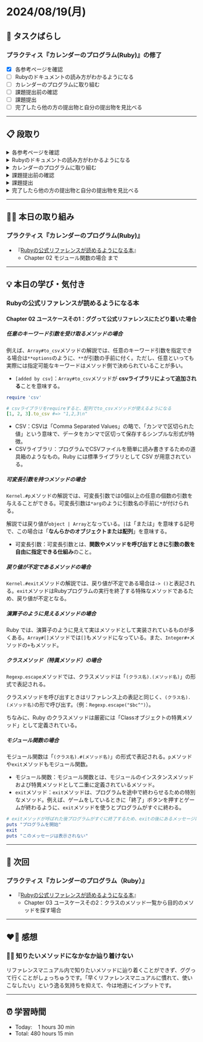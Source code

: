 # 2024/08/19(月)
## 🧩 タスクばらし
### プラクティス『カレンダーのプログラム(Ruby)』の修了
- [x] 各参考ページを確認
- [ ] Rubyのドキュメントの読み方がわかるようになる
- [ ] カレンダーのプログラムに取り組む
- [ ] 課題提出前の確認
- [ ] 課題提出
- [ ] 完了したら他の方の提出物と自分の提出物を見比べる

---

## 📋 段取り
<details><summary>各参考ページを確認</summary>

- [x] [class Enumerator](https://docs.ruby-lang.org/ja/latest/class/Enumerator.html)
- [x] [library optparse](https://docs.ruby-lang.org/ja/latest/library/optparse.html)
- [x] [class Date](https://docs.ruby-lang.org/ja/latest/class/Date.html)
- [x] [rubyでコマンドを作る](https://bootcamp.fjord.jp/articles/40)
- [x] [コマンドライン引数・オプションの処理](https://bootcamp.fjord.jp/pages/251)
- [x] [プログラミングでよく使う英単語のまとめ【随時更新】 - Qiita](https://qiita.com/Ted-HM/items/7dde25dcffae4cdc7923)
- [x] [プログラミング初心者は変数名やメソッド名を略さない方がいいよ、という話 - give IT a try](https://blog.jnito.com/entry/2020/10/20/092724)
</details>


<details><summary>Rubyのドキュメントの読み方がわかるようになる</summary>

- [x] 『[Ruby公式リファレンスの読み方](https://www.youtube.com/watch?v=5lvECnh_PCg)』
- [ ] 『[Rubyの公式リファレンスが読めるようになる本](https://zenn.dev/jnchito/books/how-to-read-ruby-reference)』
   - [x] Chapter 01 はじめに
   - [x] Chapter 02 ユースケースその1：ググって公式リファレンスにたどり着いた場合
   - [ ] Chapter 03 ユースケースその2：クラスのメソッド一覧から目的のメソッドを探す場合
   - [ ] Chapter 04 ユースケースその3：Rubyにはどんなクラスやモジュールがあるのか知りたい場合
   - [ ] Chapter 05 ユースケースその4：わからない用語を調べたい場合
   - [ ] Chapter 06 ユースケースその5：記号の意味を調べたい場合
   - [ ] Chapter 07 ユースケースその6：Rubyの使い方や言語仕様を学びたい場合
   - [ ] Chapter 08 ユースケースその7：公式リファレンスを横断的に検索したい場合
   - [ ] Chapter 09 付録：Ruby on Railsの公式リファレンスについて
</details>


<details><summary>カレンダーのプログラムに取り組む</summary>

- [ ] カレンダーのプログラムを書く

**※ 分からない箇所が出てきたときは、以下のヒントを適宜参考にすること**
- [library optparse](https://docs.ruby-lang.org/ja/latest/library/optparse.html)
- [Date class](https://docs.ruby-lang.org/ja/latest/class/Date.html)
- [カレンダー課題のQ&A](https://bootcamp.fjord.jp/questions/tags/%E3%82%AB%E3%83%AC%E3%83%B3%E3%83%80%E3%83%BC?all=true)
- [【新人プログラマ応援】開発タスクをアサインされたらどういう手順で進めるべきか - Qiita](https://qiita.com/jnchito/items/017487cd882091494298)
- [セルフマネジメントの必須スキル「タスクばらし」そのポイント | Social Change!](https://kuranuki.sonicgarden.jp/archives/21981)
- [プログラミング初心者歓迎！「エラーが出ました。どうすればいいですか？」から卒業するための基本と極意（解説動画付き）](https://qiita.com/jnchito/items/056325421b7e36f02335)
- [🤔 わからないことをメンターや他の受講生に質問をする方法](https://bootcamp.fjord.jp/pages/use_the_question_room) 
</details>


<details><summary>課題提出前の確認</summary>

- [ ] [RubyTips - komagataのブログ](https://docs.komagata.org/tags/rubytips/)
- [ ] [初心者がRailsプロジェクトへの初PRする前に見るチェックリスト - komagataのブログ](https://docs.komagata.org/5676)
- [ ] [GitHubでコードを提出するときに気をつけること](https://bootcamp.fjord.jp/pages/info-for-github)
- [ ] [プログラミング初心者はgit commitする前に必ずdiffを自分でレビューするクセを付けよう](https://bootcamp.fjord.jp/pages/322)
- [ ] [プルリクエスト形式で提出物を出す際の「これはやっちゃダメ」リスト](https://bootcamp.fjord.jp/pages/317)
</details>


<details><summary>課題提出</summary>

- [ ] Pull Request としてアップする
- [ ] URL と Terminal での実行結果を提出
</details>


<details><summary>完了したら他の方の提出物と自分の提出物を見比べる</summary>

- [ ] 他の方の提出物と自分の提出物を見比べる
</details>

---

## ✍🏻 本日の取り組み
### プラクティス『カレンダーのプログラム(Ruby)』
- 『[Rubyの公式リファレンスが読めるようになる本](https://zenn.dev/jnchito/books/how-to-read-ruby-reference)』
   - Chapter 02 モジュール関数の場合 まで

---

## 💡 本日の学び・気付き
### Rubyの公式リファレンスが読めるようになる本
#### Chapter 02 ユースケースその1：ググって公式リファレンスにたどり着いた場合
##### 任意のキーワード引数を受け取るメソッドの場合
例えば、`Array#to_csv`メソッドの解説では、任意のキーワード引数を指定できる場合は`**options`のように、`**`が引数の手前に付く。ただし、任意といっても実際には指定可能なキーワードはメソッド側で決められていることが多い。
- `[added by csv]`：`Array#to_csv`メソッドが **csvライブラリによって追加される**ことを意味する。
```ruby
require 'csv'

# csvライブラリをrequireすると、配列でto_csvメソッドが使えるようになる
[1, 2, 3].to_csv #=> "1,2,3\n"
```
- CSV：CSVは「Comma Separated Values」の略で、「カンマで区切られた値」という意味で、データをカンマで区切って保存するシンプルな形式が特徴。
- CSVライブラリ：プログラムでCSVファイルを簡単に読み書きするための道具箱のようなもの。Ruby には標準ライブラリとして CSV が用意されている。

##### 可変長引数を持つメソッドの場合
`Kernel.#p`メソッドの解説では、可変長引数では0個以上の任意の個数の引数を与えることができる。可変長引数は`*arg`のように引数名の手前に`*`が付けられる。

解説では戻り値が`object | Array`となっている。`|`は「または」を意味する記号で、この場合は「**なんらかのオブジェクトまたは配列**」を意味する。
- 可変長引数：可変長引数とは、**関数やメソッドを呼び出すときに引数の数を自由に指定できる仕組み**のこと。

##### 戻り値が不定であるメソッドの場合
`Kernel.#exit`メソッドの解説では、戻り値が不定である場合は`-> ()`と表記される。`exit`メソッドはRubyプログラムの実行を終了する特殊なメソッドであるため、戻り値が不定となる。

##### 演算子のように見えるメソッドの場合
Ruby では、演算子のように見えて実はメソッドとして実装されているものが多くある。`Array#[]`メソッドでは`[]`もメソッドになっている。また、`Integer#+`メソッドの`+`もメソッド。

##### クラスメソッド（特異メソッド）の場合
`Regexp.escape`メソッドでは、クラスメソッドは「`(クラス名).(メソッド名)`」の形式で表記される。

クラスメソッドを呼び出すときはリファレンス上の表記と同じく、`(クラス名).(メソッド名)`の形で呼び出す。（例：`Regexp.escape("$bc^")`）。

ちなみに、Ruby のクラスメソッドは厳密には「Classオブジェクトの特異メソッド」として定義されている。

##### モジュール関数の場合
モジュール関数は「`(クラス名).#(メソッド名)`」の形式で表記される。`p`メソッドや`exit`メソッドもモジュール関数。
- モジュール関数：モジュール関数とは、モジュールのインスタンスメソッドおよび特異メソッドとして二重に定義されているメソッド。
- `exit`メソッド：`exit`メソッドは、プログラムを途中で終わらせるための特別なメソッド。例えば、ゲームをしているときに「終了」ボタンを押すとゲームが終わるように、`exit`メソッドを使うとプログラムがすぐに終わる。
```ruby
# exitメソッドが呼ばれた後プログラムがすぐに終了するため、exitの後にあるメッセージは表示されない。
puts "プログラムを開始"
exit
puts "このメッセージは表示されない"
```

---

## 📍 次回
### プラクティス『カレンダーのプログラム（Ruby）』
- 『[Rubyの公式リファレンスが読めるようになる本](https://zenn.dev/jnchito/books/how-to-read-ruby-reference)』
   - Chapter 03 ユースケースその2：クラスのメソッド一覧から目的のメソッドを探す場合

---

## ❤️‍🔥 感想
### ✍🏻 知りたいメソッドになかなか辿り着けない
リファレンスマニュアル内で知りたいメソッドに辿り着くことができず、ググって行くことがしょっちゅうです。「早くリファレンスマニュアルに慣れて、使いこなしたい」という逸る気持ちを抑えて、今は地道にインプットです。

---

## ⏰ 学習時間
- Today:&nbsp;&nbsp;&nbsp; 1 hours 30 min
- Total: 480 hours 15 min
